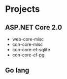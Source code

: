 # Projects

## ASP.NET Core 2.0
* web-core-misc
* con-core-misc
* con-core-ef-sqlite
* con-core-ef-pg

## Go lang